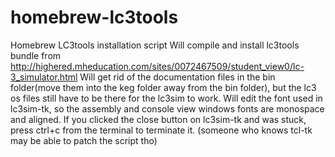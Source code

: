 # homebrew-lc3tools
Homebrew LC3tools installation script
Will compile and install lc3tools bundle from http://highered.mheducation.com/sites/0072467509/student_view0/lc-3_simulator.html 
Will get rid of the documentation files in the bin folder(move them into the keg folder away from the bin folder), but the lc3 os files still have to be there for the lc3sim to work.
Will edit the font used in lc3sim-tk, so the assembly and console view windows fonts are monospace and aligned.
If you clicked the close button on lc3sim-tk and was stuck, press ctrl+c from the terminal to terminate it. (someone who knows tcl-tk may be able to patch the script tho)